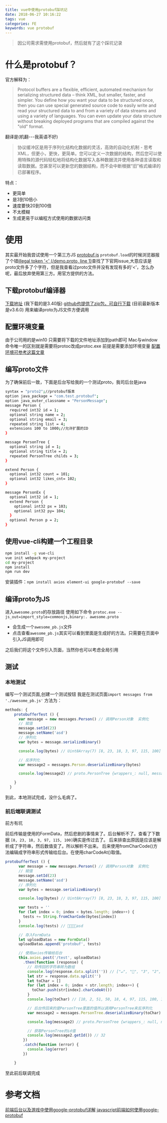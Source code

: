 ```yaml
---
title: vue中使用protobuf踩坑记
date: 2018-06-27 10:16:22
tags: vue
categories: FE
keywords: vue protobuf
---
```

> 因公司需求需使用protobuf，然后就有了这个踩坑记录

# 什么是protobuf？
官方解释为：
> Protocol buffers are a flexible, efficient, automated mechanism for serializing structured data – think XML, but smaller, faster, and simpler. You define how you want your data to be structured once, then you can use special generated source code to easily write and read your structured data to and from a variety of data streams and using a variety of languages. You can even update your data structure without breaking deployed programs that are compiled against the "old" format.

翻译是(机翻---我英语不好)
> 协议缓冲区是用于序列化结构化数据的灵活，高效的自动化机制 - 思考XML，但更小，更快，更简单。您可以定义一次数据的结构，然后您可以使用特殊的源代码轻松地将结构化数据写入各种数据流并使用各种语言读取和读取数据。您甚至可以更新您的数据结构，而不会中断根据“旧”格式编译的已部署程序。

特点：
- 更简单
- 是3到10倍小
- 速度要快20到100倍
- 不太模糊
- 生成更易于以编程方式使用的数据访问类

<!--  more  -->

# 使用

其实最开始我尝试使用一个第三方JS  [protobuf.js](https://github.com/dcodeIO/protobuf.js)
`protobuf.load`的时候浏览器报了个错[illegal token '<' (/demo.proto, line 1)](https://github.com/dcodeIO/protobuf.js/issues/1023)查找了下官网issue,大意应该是proto文件多了个字符，但是我查看过proto文件并没有发现有多的'<'，怎么办呢，最后放弃使用第三方。用官方提供的方法。

## 下载protobuf编译器
[下载地址](https://repo1.maven.org/maven2/com/google/protobuf/protoc/) (我下载的是3.40版)
[github也提供了zip包，可自行下载](https://github.com/google/protobuf/releases) (目前最新版本是v3.6.0)
用来编译proto为JS文件方便调用

## 配置环境变量
由于公司用的是win10 只需要将下载的文件地址添加到path即可
Mac与window命令唯一的区别就是需要将protoc改成protoc.exe 前提是需要添加环境变量
[配置环境可参考这篇文章](https://www.jianshu.com/p/e63082e9188d)

## 编写proto文件

为了确保前后一致，下面是后台写给我的一个测试proto，我司后台是java
``` bash
syntax = "proto2";//protobuf版本
option java_package = "com.test.protobuf";
option java_outer_classname = "PersonMessage";
message Person {
  required int32 id = 1;
  optional string name = 2;
  optional string email = 3;
  repeated string list = 4;
  extensions 100 to 1000;//允许扩展的ID
}

message PersonTree {
  optional string id = 1;
  optional string title = 2;
  repeated PersonTree childs = 3;
}

extend Person {
  optional int32 count = 101;
  optional int32 likes_cnt= 102;
}

message PersonEx {
  optional int32 id = 1;
  extend Person {
    optional int32 px = 103;
    optional int32 py= 104;
  }
  optional Person p = 2;
}
```
## 使用vue-cli构建一个工程目录
``` bash
npm install -g vue-cli
vue init webpack my-project
cd my-project
npm install
npm run dev
```
安装插件：`npm install axios element-ui google-protobuf --save`

## 编译proto为JS
进入`awesome.proto`的存放路径 使用如下命令
`protoc.exe --js_out=import_style=commonjs,binary:. awesome.proto`
- 会生成一个`awesome_pb.js`文件
- 点击查看`awesome_pb.js`其实可以看到里面是生成好的方法。只需要在页面中引入JS调用即可

之后我们将这个文件引入页面，当然你也可以考虑全局引用




## 测试

### 本地测试
编写一个测试页面,创建一个测试按钮
我是在测试页面`import messages from './awesome_pb.js'`
方法为：
``` js
methods: {
    protobufferTest () {
      var message = new messages.Person() // 调用Person对象  实例化
      // 赋值
      message.setId(23)
      message.setName('asd')
      // 序列化
      var bytes = message.serializeBinary()

      console.log(bytes) // Uint8Array(7) [8, 23, 18, 3, 97, 115, 100]

      // 反序列化
      var message2 = messages.Person.deserializeBinary(bytes)

      console.log(message2) // proto.PersonTree {wrappers_: null, messageId_: undefined, arrayIndexOffset_: -1, array: Array(3), pivot_: 1.7976931348623157e+308, …}

    }
  }
```
到此，本地测试完成，没什么毛病了。

### 前后端联调测试
前方有坑

前后传输是使用的FormData，然后悲剧的事情来了。后台解析不了。查看了下数据 `[8, 23, 18, 3, 97, 115, 100]`确实是传过去了。
后来排查出原因是应该是解析成了字符串，然后数值变了。所以解析不出来。
后来使用fromCharCode()方法编辑成字符串形式传输给后台。在使用charCodeAt()取值。
``` js
protobufferTest () {
      var message = new messages.Person() // 调用Person对象  实例化
      // 赋值
      message.setId(23)
      message.setName('asd')
      // 序列化
      var bytes = message.serializeBinary()

      console.log(bytes) // Uint8Array(7) [8, 23, 18, 3, 97, 115, 100]

      var tests = ''
      for (let index = 0; index < bytes.length; index++) {
        tests += String.fromCharCode(bytes[index])
      }
      console.log(tests) // asd

      // 存入FormData
      let uploadDatas = new FormData()
      uploadDatas.append('protobuf', tests)

      // 使用axios传输给后台
      this.axios.post('/test', uploadDatas)
        .then(function (response) {
          // 将传回的字符串转为数组
          console.log(response.data.split('')) // ["↵", "", "3", "2", "", "", "a", "s", "d", "f"]
          let str = response.data.split('')
          let toChar = []
          for (let index = 0; index < str.length; index++) {
            toChar.push(str[index].charCodeAt())
          }
          console.log(toChar) // [10, 2, 51, 50, 18, 4, 97, 115, 100, 102]

          // 后台传回来的是PersonTree里面的值所以调用PersonTree来反序列化
          var message2 = messages.PersonTree.deserializeBinary(toChar)

          console.log(message2) // proto.PersonTree {wrappers_: null, messageId_: undefined, arrayIndexOffset_: -1, array: Array(3), pivot_: 1.7976931348623157e+308, …}

          // 获取PersonTree的id值
          console.log(message2.getId()) // 32
        })
        .catch(function (error) {
          console.log(error)
        })

    }
```
至此前后联调完成

# 参考文档
[前端后台以及游戏中使用google-protobuf详解](https://www.jianshu.com/p/e63082e9188d)
[javascript前端如何使用google-protobuf](https://blog.csdn.net/arvin_kai/article/details/77532595)


